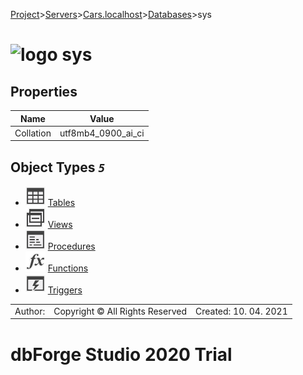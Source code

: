 [Project](../../../../startpage.md)>[Servers](../../../Servers.md)>[Cars.localhost](../../Cars.localhost.md)>[Databases](../Databases.md)>sys


# ![logo](../../../../Images/database64.svg) sys


## <a name="#Properties"></a>Properties
|Name|Value|
|---|---|
|Collation|utf8mb4_0900_ai_ci|


## <a name="#Objects"></a>Object Types _`5`_
- ![Table](../../../../Images/table.svg) [Tables](Tables/Tables.md)
- ![View](../../../../Images/view.svg) [Views](Views/Views.md)
- ![Procedure](../../../../Images/procedure.svg) [Procedures](Procedures/Procedures.md)
- ![Function](../../../../Images/function.svg) [Functions](Functions/Functions.md)
- ![Trigger](../../../../Images/trigger.svg) [Triggers](Triggers/Triggers.md)


||||
|---|---|---|
|Author: |Copyright © All Rights Reserved|Created: 10. 04. 2021|
# dbForge Studio 2020 Trial